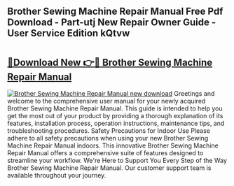 ## Brother Sewing Machine Repair Manual Free Pdf Download - Part-utj New Repair Owner Guide - User Service Edition kQtvw

# <h2><a href="http://bc38955.oget.top/?id=Brother+Sewing+Machine+Repair+Manual">🔗Download New 👉🔴 Brother Sewing Machine Repair Manual</a></h2>

[![Brother Sewing Machine Repair Manual new download](https://i.imgur.com/5g1atiW.png)](http://bc38955.oget.top/?id=Brother+Sewing+Machine+Repair+Manual)
Greetings and welcome to the comprehensive user manual for your newly acquired Brother Sewing Machine Repair Manual. This guide is intended to help you get the most out of your product by providing a thorough explanation of its features, installation process, operation instructions, maintenance tips, and troubleshooting procedures. Safety Precautions for Indoor Use Please adhere to all safety precautions when using your new Brother Sewing Machine Repair Manual indoors. This innovative Brother Sewing Machine Repair Manual offers a comprehensive suite of features designed to streamline your workflow. We're Here to Support You Every Step of the Way Brother Sewing Machine Repair Manual. Our customer support team is available throughout your journey.
